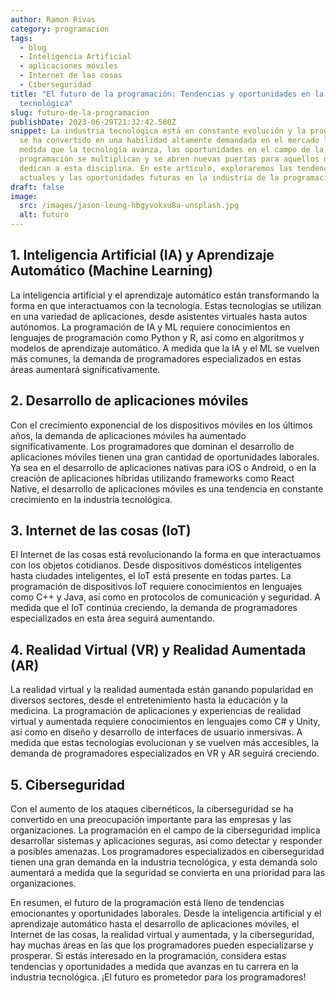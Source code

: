```yaml
---
author: Ramon Rivas
category: programacion
tags:
  - blog
  - Inteligencia Artificial
  - aplicaciones móviles
  - Internet de las cosas
  - Ciberseguridad
title: "El futuro de la programación: Tendencias y oportunidades en la industria
  tecnológica"
slug: futuro-de-la-programacion
publishDate: 2023-06-29T21:32:42.580Z
snippet: La industria tecnológica está en constante evolución y la programación
  se ha convertido en una habilidad altamente demandada en el mercado laboral. A
  medida que la tecnología avanza, las oportunidades en el campo de la
  programación se multiplican y se abren nuevas puertas para aquellos que se
  dedican a esta disciplina. En este artículo, exploraremos las tendencias
  actuales y las oportunidades futuras en la industria de la programación.
draft: false
image:
  src: /images/jason-leung-hbgyvokxu8a-unsplash.jpg
  alt: futuro
---
```



## 1. Inteligencia Artificial (IA) y Aprendizaje Automático (Machine Learning)

La inteligencia artificial y el aprendizaje automático están transformando la forma en que interactuamos con la tecnología. Estas tecnologías se utilizan en una variedad de aplicaciones, desde asistentes virtuales hasta autos autónomos. La programación de IA y ML requiere conocimientos en lenguajes de programación como Python y R, así como en algoritmos y modelos de aprendizaje automático. A medida que la IA y el ML se vuelven más comunes, la demanda de programadores especializados en estas áreas aumentará significativamente.

## 2. Desarrollo de aplicaciones móviles

Con el crecimiento exponencial de los dispositivos móviles en los últimos años, la demanda de aplicaciones móviles ha aumentado significativamente. Los programadores que dominan el desarrollo de aplicaciones móviles tienen una gran cantidad de oportunidades laborales. Ya sea en el desarrollo de aplicaciones nativas para iOS o Android, o en la creación de aplicaciones híbridas utilizando frameworks como React Native, el desarrollo de aplicaciones móviles es una tendencia en constante crecimiento en la industria tecnológica.

## 3. Internet de las cosas (IoT)

El Internet de las cosas está revolucionando la forma en que interactuamos con los objetos cotidianos. Desde dispositivos domésticos inteligentes hasta ciudades inteligentes, el IoT está presente en todas partes. La programación de dispositivos IoT requiere conocimientos en lenguajes como C++ y Java, así como en protocolos de comunicación y seguridad. A medida que el IoT continúa creciendo, la demanda de programadores especializados en esta área seguirá aumentando.

## 4. Realidad Virtual (VR) y Realidad Aumentada (AR)

La realidad virtual y la realidad aumentada están ganando popularidad en diversos sectores, desde el entretenimiento hasta la educación y la medicina. La programación de aplicaciones y experiencias de realidad virtual y aumentada requiere conocimientos en lenguajes como C# y Unity, así como en diseño y desarrollo de interfaces de usuario inmersivas. A medida que estas tecnologías evolucionan y se vuelven más accesibles, la demanda de programadores especializados en VR y AR seguirá creciendo.

## 5. Ciberseguridad

Con el aumento de los ataques cibernéticos, la ciberseguridad se ha convertido en una preocupación importante para las empresas y las organizaciones. La programación en el campo de la ciberseguridad implica desarrollar sistemas y aplicaciones seguras, así como detectar y responder a posibles amenazas. Los programadores especializados en ciberseguridad tienen una gran demanda en la industria tecnológica, y esta demanda solo aumentará a medida que la seguridad se convierta en una prioridad para las organizaciones.

En resumen, el futuro de la programación está lleno de tendencias emocionantes y oportunidades laborales. Desde la inteligencia artificial y el aprendizaje automático hasta el desarrollo de aplicaciones móviles, el Internet de las cosas, la realidad virtual y aumentada, y la ciberseguridad, hay muchas áreas en las que los programadores pueden especializarse y prosperar. Si estás interesado en la programación, considera estas tendencias y oportunidades a medida que avanzas en tu carrera en la industria tecnológica. ¡El futuro es prometedor para los programadores!